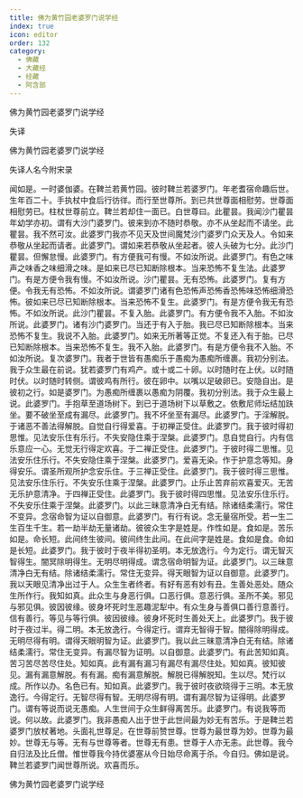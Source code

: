 ```yaml
---
title: 佛为黄竹园老婆罗门说学经
index: true
icon: editor
order: 132
category:
  - 佛藏
  - 大藏经
  - 经藏
  - 阿含部
---
```


  佛为黄竹园老婆罗门说学经  

失译  

佛为黄竹园老婆罗门说学经  

失译人名今附宋录  

闻如是。一时婆伽婆。在鞞兰若黄竹园。彼时鞞兰若婆罗门。年老耆宿命趣后世。生年百二十。手执杖中食后行彷徉。而行至世尊所。到已共世尊面相慰劳。世尊面相慰劳已。柱杖世尊前立。鞞兰若却住一面已。白世尊曰。此瞿昙。我闻沙门瞿昙年幼学亦初。谓有大沙门婆罗门。彼来到亦不随时恭敬。亦不从坐起而不请坐。此瞿昙。我不然可汝。此婆罗门我亦不见天及世间魔梵沙门婆罗门众天及人。令如来恭敬从坐起而请者。此婆罗门。谓如来若恭敬从坐起者。彼人头破为七分。此沙门瞿昙。但懈怠慢。此婆罗门。有方便我可有慢。不如汝所说。此婆罗门。有色之味声之味香之味细滑之味。是如来已尽已知断除根本。当来恐怖不复生法。此婆罗门。有是方便令我有慢。不如汝所说。沙门瞿昙。无有恐怖。此婆罗门。复有方便。令我无有恐怖。不如汝所说。谓婆罗门诸有色恐怖声恐怖香恐怖味恐怖细滑恐怖。彼如来已尽已知断除根本。当来恐怖不复生。此婆罗门。有是方便令我无有恐怖。不如汝所说。此沙门瞿昙。不复入胎。此婆罗门。有方便令我不入胎。不如汝所说。此婆罗门。诸有沙门婆罗门。当还于有入于胎。我已尽已知断除根本。当来恐怖不复生。我说不入胎。此婆罗门。如来无所著等正觉。不复还入有于胎。已尽已知断除根本。当来恐怖不复生。我不入胎。此婆罗门。有是方便令我不入胎。不如汝所说。复次婆罗门。我者于世皆有愚痴乐于愚痴为愚痴所缠裹。我初分别法。我于众生最在前说。犹若婆罗门有鸡产。或十或二十卵。以时随时在上伏。以时随时伏。以时随时转侧。谓彼鸡有所行。彼在卵中。以嘴以足破卵已。安隐自出。是彼初之行。如是婆罗门。为愚痴所缠裹以愚痴为阴覆。我初分别法。我于众生最上说。此婆罗门。手抱草至道场树下。到已于道场树下以草敷之。依敷尼师坛结加趺坐。要不破坐至成有漏尽。此婆罗门。我不坏坐至有漏尽。此婆罗门。于淫解脱。于诸恶不善法得解脱。自觉自行得爱喜。于初禅正受住。此婆罗门。我于彼时得初思惟。见法安乐住有乐行。不失安隐住乘于涅槃。此婆罗门。息自觉自行。内有信乐意应一心。无觉无行得定欢喜。于二禅正受住。此婆罗门。于彼时得二思惟。见法安乐住乐行。不失安隐住乘于涅槃。此婆罗门。爱喜无染。作于护意念等知。身得安乐。谓圣所观所护念安乐住。于三禅正受住。此婆罗门。我于彼时得三思惟。见法安乐住乐行。不失安乐住乘于涅槃。此婆罗门。止乐止苦弃前欢喜爱灭。无苦无乐护意清净。于四禅正受住。此婆罗门。我于彼时得四思惟。见法安乐住乐行。不失安乐住乘于涅槃。此婆罗门。以此三昧意清净白无有结。除诸结柔濡行。常住不变异。念宿命智为证以自御意。此婆罗门。有行有说。念无量宿所受。若一生二生百生千生。若一劫半劫无量诸劫。彼彼众生字是姓是。作性如是。食如是。苦乐如是。命长短。此间终生彼间。彼间终生此间。在此间字是姓是。食如是食。命如是长短。此婆罗门。我于彼时于夜半得初圣明。本无放逸行。今为定行。谓无智灭智得生。闇冥除明得生。无明尽明得成。谓念宿命明智为证。此婆罗门。以三昧意清净白无有结。除诸结柔濡行。常住无变异。得天眼智为证以自御意。此婆罗门。我以天眼见清净出过于人。众生生者终者。有好有恶有妙有丑。生善处恶处。随众生所作行。我知如真。此众生与身恶行俱。口恶行俱。意恶行俱。圣所不美。邪见与邪见俱。彼因彼缘。彼身坏死时生恶趣泥犁中。有众生身与善俱口善行意善行。信有善行。等见与等行俱。彼因彼缘。彼身坏死时生善处天上。此婆罗门。我于彼时于夜过半。得二明。本无放逸行。今得定行。谓弃无智得于智。闇得除明得成。无明尽得有明。谓得天眼明智为证。此婆罗门。我以此三昧意清净白无有结。除诸结柔濡行。常住无变异。有漏尽智为证明。以自御意。此婆罗门。有此苦知如真。苦习苦尽苦尽住处。知如真。此有漏有漏习有漏尽有漏尽住处。知如真。彼知彼见。漏有漏意解脱。有有漏。痴有漏意解脱。解脱已得解脱知。生以尽。梵行以成。所作以办。名色已有。知如真。此婆罗门。我于彼时夜欲晓得于三明。本无放逸行。今得定行。无智尽得有智。无明尽得有明。谓有漏尽智为证得明。此婆罗门。谓有等说而说无愚痴。人生世间于众生鲜得离苦乐。此婆罗门。有说我等而说。何以故。此婆罗门。我非愚痴人出于世于此世间最为妙无有苦乐。于是鞞兰若婆罗门放杖著地。头面礼世尊足。在世尊前赞世尊。世尊为最世尊为妙。世尊为最妙。世尊无与等。无有与世尊等者。世尊无有患。世尊于人亦无恚。此世尊。我今自归法及比丘僧。惟世尊我今持优婆塞从今日始尽命离于杀。今自归。佛如是说。鞞兰若婆罗门闻世尊所说。欢喜而乐。  

佛为黄竹园老婆罗门说学经  
